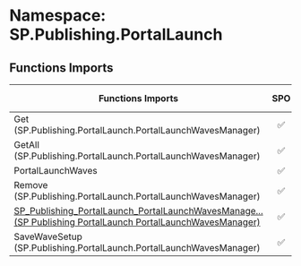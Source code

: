 # Namespace: SP.Publishing.PortalLaunch

## Functions Imports

Functions Imports | SPO | SP 2019 | SP 2016 | SP 2013
----------|:---:|:-------:|:-------:|:-------:
Get (SP.Publishing.PortalLaunch.PortalLaunchWavesManager) | ✅ | ❌ | ❌ | ❌
GetAll (SP.Publishing.PortalLaunch.PortalLaunchWavesManager) | ✅ | ❌ | ❌ | ❌
PortalLaunchWaves | ✅ | ❌ | ❌ | ❌
Remove (SP.Publishing.PortalLaunch.PortalLaunchWavesManager) | ✅ | ❌ | ❌ | ❌
[<span title="SP_Publishing_PortalLaunch_PortalLaunchWavesManager">SP_Publishing_PortalLaunch_PortalLaunchWavesManage...</span> (SP Publishing PortalLaunch PortalLaunchWavesManager)](./Functions/SP_Publishing_PortalLaunch_PortalLaunchWavesManager.md) | ✅ | ❌ | ❌ | ❌
SaveWaveSetup (SP.Publishing.PortalLaunch.PortalLaunchWavesManager) | ✅ | ❌ | ❌ | ❌
